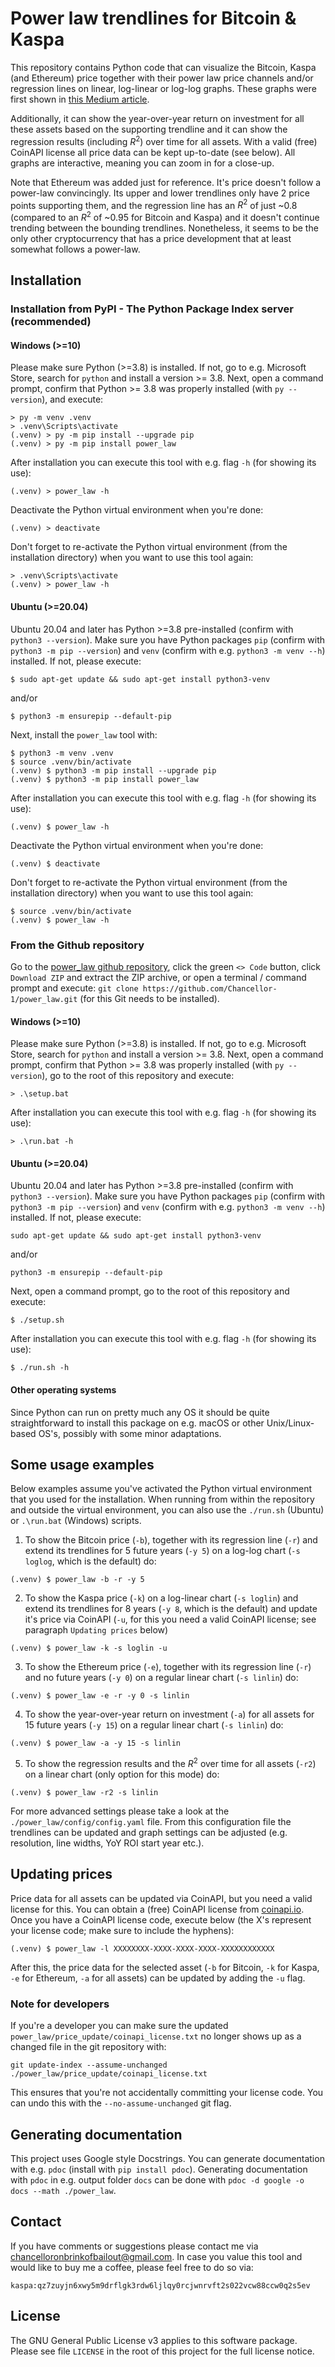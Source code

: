 # Power law trendlines for Bitcoin & Kaspa

This repository contains Python code that can visualize the Bitcoin, Kaspa (and Ethereum) price together with their power law price channels and/or regression lines on linear, log-linear or log-log graphs. These graphs were first shown in [this Medium article](https://medium.com/@chancelloronbrinkofbailout/bitcoin-kaspa-dacc84b6d65d).

Additionally, it can show the year-over-year return on investment for all these assets based on the supporting trendline and it can show the regression results (including $R^2$) over time for all assets. With a valid (free) CoinAPI license all price data can be kept up-to-date (see below). All graphs are interactive, meaning you can zoom in for a close-up.

Note that Ethereum was added just for reference. It's price doesn't follow a power-law convincingly. Its upper and lower trendlines only have 2 price points supporting them, and the regression line has an $R^2$ of just ~0.8 (compared to an $R^2$ of ~0.95 for Bitcoin and Kaspa) and it doesn't continue trending between the bounding trendlines. Nonetheless, it seems to be the only other cryptocurrency that has a price development that at least somewhat follows a power-law.

## Installation

### Installation from PyPI - The Python Package Index server (recommended)

#### Windows (>=10)

Please make sure Python (>=3.8) is installed. If not, go to e.g. Microsoft Store, search for `python` and install a version >= 3.8. Next, open a command prompt, confirm that Python >= 3.8 was properly installed (with `py --version`), and execute:
```
> py -m venv .venv
> .venv\Scripts\activate
(.venv) > py -m pip install --upgrade pip
(.venv) > py -m pip install power_law
```

After installation you can execute this tool with e.g. flag `-h` (for showing its use):
```
(.venv) > power_law -h
```

Deactivate the Python virtual environment when you're done:
```
(.venv) > deactivate
```

Don't forget to re-activate the Python virtual environment (from the installation directory) when you want to use this tool again:
```
> .venv\Scripts\activate
(.venv) > power_law -h
```

#### Ubuntu (>=20.04)

Ubuntu 20.04 and later has Python >=3.8 pre-installed (confirm with `python3 --version`). Make sure you have Python packages `pip` (confirm with `python3 -m pip --version`) and `venv` (confirm with e.g. `python3 -m venv --h`) installed. If not, please execute:
```
$ sudo apt-get update && sudo apt-get install python3-venv
```
and/or
```
$ python3 -m ensurepip --default-pip
```

Next, install the `power_law` tool with:
```
$ python3 -m venv .venv
$ source .venv/bin/activate
(.venv) $ python3 -m pip install --upgrade pip
(.venv) $ python3 -m pip install power_law
```

After installation you can execute this tool with e.g. flag `-h` (for showing its use):
```
(.venv) $ power_law -h
```

Deactivate the Python virtual environment when you're done:
```
(.venv) $ deactivate
```

Don't forget to re-activate the Python virtual environment (from the installation directory) when you want to use this tool again:
```
$ source .venv/bin/activate
(.venv) $ power_law -h
```

### From the Github repository

Go to the [power_law github repository](https://github.com/Chancellor-1/power_law), click the green `<> Code` button, click `Download ZIP` and extract the ZIP archive, or open a terminal / command prompt and execute: `git clone https://github.com/Chancellor-1/power_law.git` (for this Git needs to be installed).

#### Windows (>=10)

Please make sure Python (>=3.8) is installed. If not, go to e.g. Microsoft Store, search for `python` and install a version >= 3.8. Next, open a command prompt, confirm that Python >= 3.8 was properly installed (with `py --version`), go to the root of this repository and execute:
```
> .\setup.bat
```

After installation you can execute this tool with e.g. flag `-h` (for showing its use):
```
> .\run.bat -h
```

#### Ubuntu (>=20.04)

Ubuntu 20.04 and later has Python >=3.8 pre-installed (confirm with `python3 --version`). Make sure you have Python packages `pip` (confirm with `python3 -m pip --version`) and `venv` (confirm with e.g. `python3 -m venv --h`) installed. If not, please execute:
```
sudo apt-get update && sudo apt-get install python3-venv
```
and/or
```
python3 -m ensurepip --default-pip
```

Next, open a command prompt, go to the root of this repository and execute:
```
$ ./setup.sh
```

After installation you can execute this tool with e.g. flag `-h` (for showing its use):
```
$ ./run.sh -h
```

#### Other operating systems

Since Python can run on pretty much any OS it should be quite straightforward to install this package on e.g. macOS or other Unix/Linux-based OS's, possibly with some minor adaptations.

## Some usage examples

Below examples assume you've activated the Python virtual environment that you used for the installation. When running from within the repository and outside the virtual environment, you can also use the `./run.sh` (Ubuntu) or `.\run.bat` (Windows) scripts.

1. To show the Bitcoin price (`-b`), together with its regression line (`-r`) and extend its trendlines for 5 future years (`-y 5`) on a log-log chart (`-s loglog`, which is the default) do:
```
(.venv) $ power_law -b -r -y 5
```

2. To show the Kaspa price (`-k`) on a log-linear chart (`-s loglin`) and extend its trendlines for 8 years (`-y 8`, which is the default) and update it's price via CoinAPI (`-u`, for this you need a valid CoinAPI license; see paragraph `Updating prices` below)
```
(.venv) $ power_law -k -s loglin -u
```

3. To show the Ethereum price (`-e`), together with its regression line (`-r`) and no future years (`-y 0`) on a regular linear chart (`-s linlin`) do:
```
(.venv) $ power_law -e -r -y 0 -s linlin
```

4. To show the year-over-year return on investment (`-a`) for all assets for 15 future years (`-y 15`) on a regular linear chart (`-s linlin`) do:
```
(.venv) $ power_law -a -y 15 -s linlin
```

5. To show the regression results and the $R^2$ over time for all assets (`-r2`) on a linear chart (only option for this mode) do:
```
(.venv) $ power_law -r2 -s linlin
```

For more advanced settings please take a look at the `./power_law/config/config.yaml` file. From this configuration file the trendlines can be updated and graph settings can be adjusted (e.g. resolution, line widths, YoY ROI start year etc.).

## Updating prices

Price data for all assets can be updated via CoinAPI, but you need a valid license for this. You can obtain a (free) CoinAPI license from [coinapi.io](https://www.coinapi.io/get-free-api-key?product_id=market-data-api). Once you have a CoinAPI license code, execute below (the X's represent your license code; make sure to include the hyphens):
```
(.venv) $ power_law -l XXXXXXXX-XXXX-XXXX-XXXX-XXXXXXXXXXXX
```

After this, the price data for the selected asset (`-b` for Bitcoin, `-k` for Kaspa, `-e` for Ethereum, `-a` for all assets) can be updated by adding the `-u` flag.

### Note for developers

If you're a developer you can make sure the updated `power_law/price_update/coinapi_license.txt` no longer shows up as a changed file in the git repository with:
```
git update-index --assume-unchanged ./power_law/price_update/coinapi_license.txt
```

This ensures that you're not accidentally committing your license code. You can undo this with the `--no-assume-unchanged` git flag.

## Generating documentation

This project uses Google style Docstrings. You can generate documentation with e.g. `pdoc` (install with `pip install pdoc`). Generating documentation with `pdoc` in e.g. output folder `docs` can be done with `pdoc -d google -o docs --math ./power_law`.

## Contact

If you have comments or suggestions please contact me via chancelloronbrinkofbailout@gmail.com. In case you value this tool and would like to buy me a coffee, please feel free to do so via:

```
kaspa:qz7zuyjn6xwy5m9drflgk3rdw6ljlqy0rcjwnrvft2s022vcw88ccw0q2s5ev
```

## License

The GNU General Public License v3 applies to this software package. Please see file `LICENSE` in the root of this project for the full license notice.
